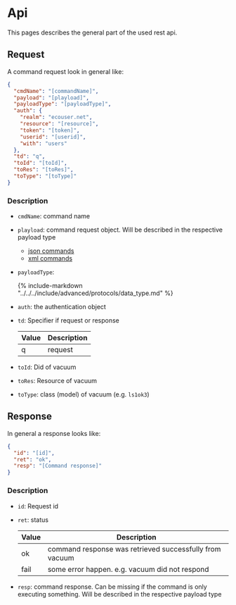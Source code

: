 # Api

This pages describes the general part of the used rest api.

## Request

A command request look in general like:

```json
{
  "cmdName": "[commandName]",
  "payload": "[playload]",
  "payloadType": "[payloadType]",
  "auth": {
    "realm": "ecouser.net",
    "resource": "[resource]",
    "token": "[token]",
    "userid": "[userid]",
    "with": "users"
  },
  "td": "q",
  "toId": "[toId]",
  "toRes": "[toRes]",
  "toType": "[toType]"
}
```

### Description

- `cmdName`: command name
- `playload`: command request object. Will be described in the respective payload type
  - [json commands](../data_types/json/commands/index.md)
  - [xml commands](../data_types/xml/commands/index.md)
- `payloadType`:

  {% include-markdown "../../../include/advanced/protocols/data_type.md" %}

- `auth`: the authentication object
- `td`: Specifier if request or response

  | Value | Description |
  | ----- | ----------- |
  | q     | request     |

- `toId`: Did of vacuum
- `toRes`: Resource of vacuum
- `toType`: class (model) of vacuum (e.g. `ls1ok3`)

## Response

In general a response looks like:

```json
{
  "id": "[id]",
  "ret": "ok",
  "resp": "[Command response]"
}
```

### Description

- `id`: Request id
- `ret`: status

  | Value | Description                                             |
  | ----- | ------------------------------------------------------- |
  | ok    | command response was retrieved successfully from vacuum |
  | fail  | some error happen. e.g. vacuum did not respond          |

- `resp`: command response. Can be missing if the command is only executing something.
  Will be described in the respective payload type
